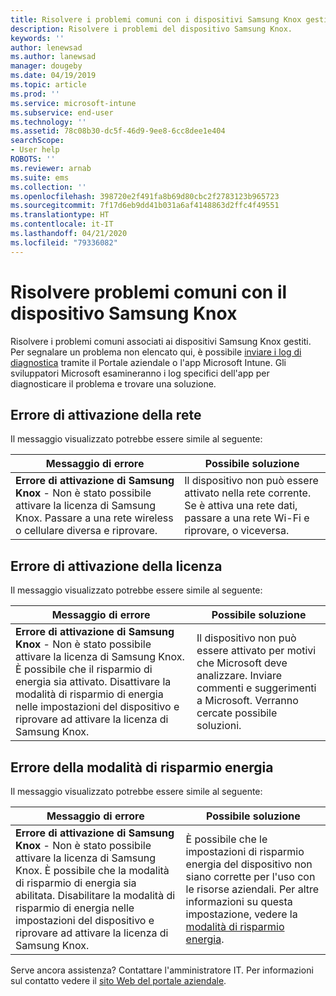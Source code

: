 ```yaml
---
title: Risolvere i problemi comuni con i dispositivi Samsung Knox gestiti | Microsoft Docs
description: Risolvere i problemi del dispositivo Samsung Knox.
keywords: ''
author: lenewsad
ms.author: lanewsad
manager: dougeby
ms.date: 04/19/2019
ms.topic: article
ms.prod: ''
ms.service: microsoft-intune
ms.subservice: end-user
ms.technology: ''
ms.assetid: 78c08b30-dc5f-46d9-9ee8-6cc8dee1e404
searchScope:
- User help
ROBOTS: ''
ms.reviewer: arnab
ms.suite: ems
ms.collection: ''
ms.openlocfilehash: 398720e2f491fa8b69d80cbc2f2783123b965723
ms.sourcegitcommit: 7f17d6eb9dd41b031a6af4148863d2ffc4f49551
ms.translationtype: HT
ms.contentlocale: it-IT
ms.lasthandoff: 04/21/2020
ms.locfileid: "79336082"
---
```

# <a name="fix-common-issues-with-your-samsung-knox-device"></a>Risolvere problemi comuni con il dispositivo Samsung Knox

Risolvere i problemi comuni associati ai dispositivi Samsung Knox gestiti. Per segnalare un problema non elencato qui, è possibile [inviare i log di diagnostica](send-logs-to-microsoft-android.md) tramite il Portale aziendale o l'app Microsoft Intune. Gli sviluppatori Microsoft esamineranno i log specifici dell'app per diagnosticare il problema e trovare una soluzione.    

## <a name="network-activation-error"></a>Errore di attivazione della rete  

Il messaggio visualizzato potrebbe essere simile al seguente:

|Messaggio di errore|Possibile soluzione|
|---|---|
|**Errore di attivazione di Samsung Knox** - Non è stato possibile attivare la licenza di Samsung Knox. Passare a una rete wireless o cellulare diversa e riprovare.|Il dispositivo non può essere attivato nella rete corrente. Se è attiva una rete dati, passare a una rete Wi-Fi e riprovare, o viceversa.|

## <a name="license-activation-error"></a>Errore di attivazione della licenza

Il messaggio visualizzato potrebbe essere simile al seguente:

|Messaggio di errore|Possibile soluzione|
|---|---|
|**Errore di attivazione di Samsung Knox** - Non è stato possibile attivare la licenza di Samsung Knox. È possibile che il risparmio di energia sia attivato. Disattivare la modalità di risparmio di energia nelle impostazioni del dispositivo e riprovare ad attivare la licenza di Samsung Knox.|Il dispositivo non può essere attivato per motivi che Microsoft deve analizzare. Inviare commenti e suggerimenti a Microsoft. Verranno cercate possibile soluzioni.|

## <a name="power-saving-mode-error"></a>Errore della modalità di risparmio energia

Il messaggio visualizzato potrebbe essere simile al seguente:

|Messaggio di errore|Possibile soluzione|
|---|---|
|**Errore di attivazione di Samsung Knox** - Non è stato possibile attivare la licenza di Samsung Knox. È possibile che la modalità di risparmio di energia sia abilitata. Disabilitare la modalità di risparmio di energia nelle impostazioni del dispositivo e riprovare ad attivare la licenza di Samsung Knox. |È possibile che le impostazioni di risparmio energia del dispositivo non siano corrette per l'uso con le risorse aziendali. Per altre informazioni su questa impostazione, vedere la [modalità di risparmio energia](https://go.microsoft.com/fwlink/?linkid=2077422&clcid=0x409).|  

Serve ancora assistenza? Contattare l'amministratore IT. Per informazioni sul contatto vedere il [sito Web del portale aziendale](https://go.microsoft.com/fwlink/?linkid=2010980).
